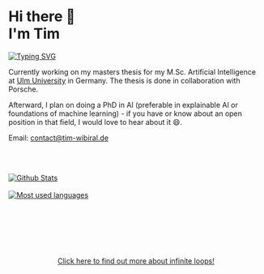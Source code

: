 # Hi there 👋 <br> I'm Tim

[![Typing SVG](https://readme-typing-svg.herokuapp.com?color=5B7B65&lines=Data+Scientist;AI+Enthusiast)](https://git.io/typing-svg)

Currently working on my masters thesis for my M.Sc. Artificial Intelligence at [Ulm University](https://www.uni-ulm.de/en/) in Germany. The thesis is done in collaboration with Porsche.

Afterward, I plan on doing a PhD in AI (preferable in explainable AI or foundations of machine learning) - if you have or know about an open position in that field, I would love to hear about it 😄.

Email: contact@tim-wibiral.de

<br><br>

<div>
<a href="https://github.com/anuraghazra/github-readme-stats">
  <img align="center" alt="Github Stats" src="https://github-readme-stats-git-masterrstaa-rickstaa.vercel.app/api?username=twibiral&show_icons=true&count_private=true" />
</a>

<br>
<br>
<a href="https://github.com/anuraghazra/github-readme-stats">
  <img align="center" alt="Most used languages" src="https://github-readme-stats-git-masterrstaa-rickstaa.vercel.app/api/top-langs/?username=twibiral&layout=compact"/>
</a>
</div>


<br><br><br><br><br>

<div align="center"><a href="https://github.com/twibiral">Click here to find out more about infinite loops!</a></div>
